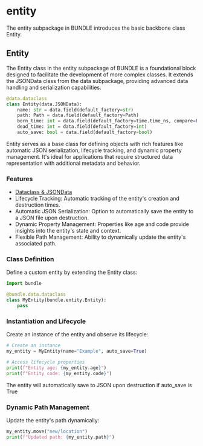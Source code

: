 # entity
The entity subpackage in BUNDLE introduces the basic backbone class Entity.


## Entity 
The Entity class in the entity subpackage of BUNDLE is a foundational block designed to facilitate the development of more complex classes. It extends the JSONData class from the data subpackage, providing advanced data handling and serialization capabilities.

```python
@data.dataclass
class Entity(data.JSONData):
    name: str = data.field(default_factory=str)
    path: Path = data.field(default_factory=Path)
    born_time: int = data.field(default_factory=time.time_ns, compare=False)
    dead_time: int = data.field(default_factory=int)
    auto_save: bool = data.field(default_factory=bool)
```

Entity serves as a base class for defining objects with rich features like automatic JSON serialization, lifecycle tracking, and dynamic property management. It's ideal for applications that require structured data representation with additional metadata and behavior.

### Features
* [Dataclass & JSONData](../data/README.md)
* Lifecycle Tracking: Automatic tracking of the entity's creation and destruction times.
* Automatic JSON Serialization: Option to automatically save the entity to a JSON file upon destruction.
* Dynamic Property Management: Properties like age and code provide insights into the entity's state and context.
* Flexible Path Management: Ability to dynamically update the entity's associated path.



### Class Definition
Define a custom entity by extending the Entity class:

```python
import bundle

@bundle.data.dataclass
class MyEntity(bundle.entity.Entity):
    pass
```

### Instantiation and Lifecycle
Create an instance of the entity and observe its lifecycle:

```python
# Create an instance
my_entity = MyEntity(name="Example", auto_save=True)

# Access lifecycle properties
print(f"Entity age: {my_entity.age}")
print(f"Entity code: {my_entity.code}")
```
The entity will automatically save to JSON upon destruction if auto_save is True

###  Dynamic Path Management
Update the entity's path dynamically:

```python
my_entity.move("new/location")
print(f"Updated path: {my_entity.path}")
```

